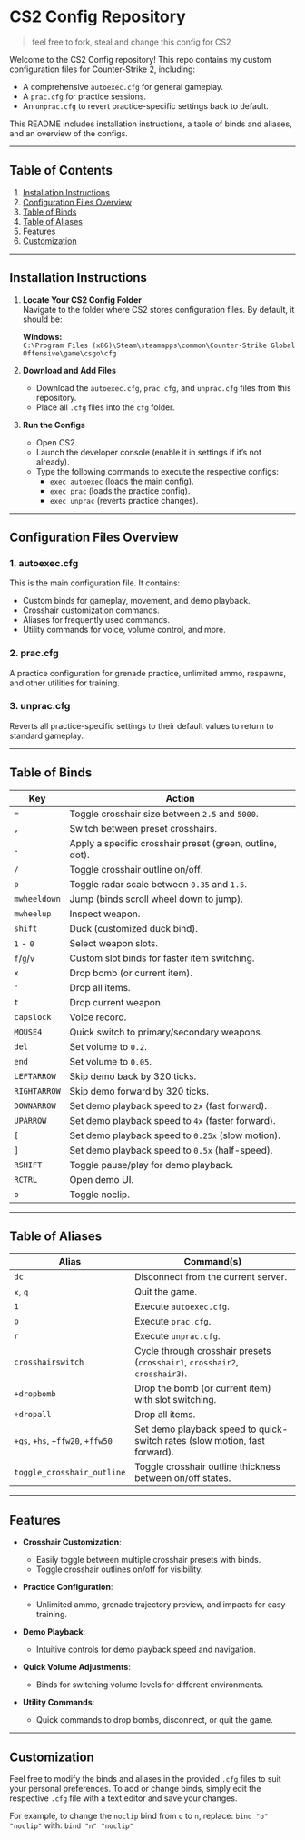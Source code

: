 # CS2 Config Repository

> feel free to fork, steal and change this config for CS2

Welcome to the CS2 Config repository! This repo contains my custom configuration files for Counter-Strike 2, including:

- A comprehensive `autoexec.cfg` for general gameplay.
- A `prac.cfg` for practice sessions.
- An `unprac.cfg` to revert practice-specific settings back to default.

This README includes installation instructions, a table of binds and aliases, and an overview of the configs.

---

## Table of Contents

1. [Installation Instructions](#installation-instructions)
2. [Configuration Files Overview](#configuration-files-overview)
3. [Table of Binds](#table-of-binds)
4. [Table of Aliases](#table-of-aliases)
5. [Features](#features)
6. [Customization](#customization)

---

## Installation Instructions

1. **Locate Your CS2 Config Folder**  
   Navigate to the folder where CS2 stores configuration files. By default, it should be:

   **Windows:**  
   `C:\Program Files (x86)\Steam\steamapps\common\Counter-Strike Global Offensive\game\csgo\cfg`

2. **Download and Add Files**  
   - Download the `autoexec.cfg`, `prac.cfg`, and `unprac.cfg` files from this repository.
   - Place all `.cfg` files into the `cfg` folder.

3. **Run the Configs**  
   - Open CS2.
   - Launch the developer console (enable it in settings if it’s not already).
   - Type the following commands to execute the respective configs:
     - `exec autoexec` (loads the main config).
     - `exec prac` (loads the practice config).
     - `exec unprac` (reverts practice changes).

---

## Configuration Files Overview

### 1. **autoexec.cfg**  
   This is the main configuration file. It contains:
   - Custom binds for gameplay, movement, and demo playback.
   - Crosshair customization commands.
   - Aliases for frequently used commands.
   - Utility commands for voice, volume control, and more.

### 2. **prac.cfg**  
   A practice configuration for grenade practice, unlimited ammo, respawns, and other utilities for training.

### 3. **unprac.cfg**  
   Reverts all practice-specific settings to their default values to return to standard gameplay.

---

## Table of Binds

| **Key**         | **Action**                                                                |
|-----------------|---------------------------------------------------------------------------|
| `=`             | Toggle crosshair size between `2.5` and `5000`.                           |
| `,`             | Switch between preset crosshairs.                                         |
| `.`             | Apply a specific crosshair preset (green, outline, dot).                  |
| `/`             | Toggle crosshair outline on/off.                                          |
| `p`             | Toggle radar scale between `0.35` and `1.5`.                              |
| `mwheeldown`    | Jump (binds scroll wheel down to jump).                                   |
| `mwheelup`      | Inspect weapon.                                                           |
| `shift`         | Duck (customized duck bind).                                              |
| `1` - `0`       | Select weapon slots.                                                      |
| `f`/`g`/`v`     | Custom slot binds for faster item switching.                              |
| `x`             | Drop bomb (or current item).                                              |
| `'`             | Drop all items.                                                           |
| `t`             | Drop current weapon.                                                      |
| `capslock`      | Voice record.                                                             |
| `MOUSE4`        | Quick switch to primary/secondary weapons.                                |
| `del`           | Set volume to `0.2`.                                                      |
| `end`           | Set volume to `0.05`.                                                     |
| `LEFTARROW`     | Skip demo back by 320 ticks.                                              |
| `RIGHTARROW`    | Skip demo forward by 320 ticks.                                           |
| `DOWNARROW`     | Set demo playback speed to `2x` (fast forward).                           |
| `UPARROW`       | Set demo playback speed to `4x` (faster forward).                         |
| `[`             | Set demo playback speed to `0.25x` (slow motion).                         |
| `]`             | Set demo playback speed to `0.5x` (half-speed).                           |
| `RSHIFT`        | Toggle pause/play for demo playback.                                      |
| `RCTRL`         | Open demo UI.                                                             |
| `o`             | Toggle noclip.                                                            |

---

## Table of Aliases

| **Alias**           | **Command(s)**                                                                |
|---------------------|-------------------------------------------------------------------------------|
| `dc`                | Disconnect from the current server.                                           |
| `x`, `q`            | Quit the game.                                                                |
| `1`                 | Execute `autoexec.cfg`.                                                       |
| `p`                 | Execute `prac.cfg`.                                                           |
| `r`                 | Execute `unprac.cfg`.                                                         |
| `crosshairswitch`   | Cycle through crosshair presets (`crosshair1`, `crosshair2`, `crosshair3`).   |
| `+dropbomb`         | Drop the bomb (or current item) with slot switching.                          |
| `+dropall`          | Drop all items.                                                               |
| `+qs`, `+hs`, `+ffw20`, `+ffw50` | Set demo playback speed to quick-switch rates (slow motion, fast forward). |
| `toggle_crosshair_outline` | Toggle crosshair outline thickness between on/off states.              |

---

## Features

- **Crosshair Customization**:
  - Easily toggle between multiple crosshair presets with binds.
  - Toggle crosshair outlines on/off for visibility.

- **Practice Configuration**:
  - Unlimited ammo, grenade trajectory preview, and impacts for easy training.

- **Demo Playback**:
  - Intuitive controls for demo playback speed and navigation.

- **Quick Volume Adjustments**:
  - Binds for switching volume levels for different environments.

- **Utility Commands**:
  - Quick commands to drop bombs, disconnect, or quit the game.

---

## Customization

Feel free to modify the binds and aliases in the provided `.cfg` files to suit your personal preferences. To add or change binds, simply edit the respective `.cfg` file with a text editor and save your changes.

For example, to change the `noclip` bind from `o` to `n`, replace:
```bind "o" "noclip"```
with:
```bind "n" "noclip"```

